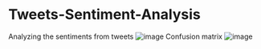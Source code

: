 # Tweets-Sentiment-Analysis
Analyzing the sentiments from tweets
![image](https://github.com/user-attachments/assets/7a1f1762-a664-4e55-aaab-71ca3e57871f)
Confusion matrix 
![image](https://github.com/user-attachments/assets/694384df-e78a-44a7-99e4-e44704c917aa)

